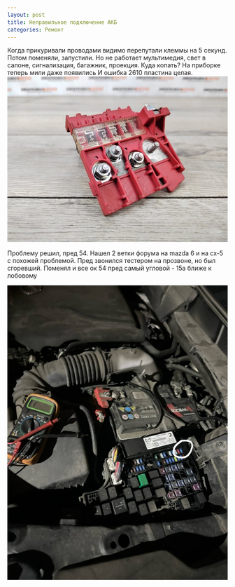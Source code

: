 ```yaml
---
layout: post
title: Неправильное подключение АКБ
categories: Ремонт
---
```

Когда прикуривали проводами видимо перепутали клеммы на 5 секунд. Потом поменяли, запустили. Но не работает мультимедия, свет в салоне, сигнализация, багажник, проекция. Куда копать? На приборке теперь мили даже появились
И ошибка 2610
пластина целая.
![](assets/images/2025-03-02-wrong-akb/tim.03.03.2025.17.50.07.png)

Проблему решил, пред 54. Нашел 2 ветки форума на mazda 6 и на cx-5 с похожей проблемой. Пред звонился тестером на прозвоне, но был сгоревший. Поменял и все ок
54 пред самый угловой - 15а ближе к лобовому

![](assets/images/2025-03-02-wrong-akb/tim.03.03.2025.17.50.37.png)
